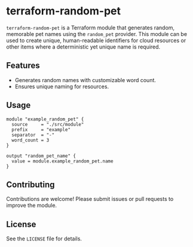 # terraform-random-pet

`terraform-random-pet` is a Terraform module that generates random, memorable pet names using the `random_pet` provider.
This module can be used to create unique, human-readable identifiers for cloud resources or other items where a
deterministic yet unique name is required.

## Features

- Generates random names with customizable word count.
- Ensures unique naming for resources.

## Usage

```hcl
module "example_random_pet" {
  source     = "./src/module"
  prefix     = "example"
  separator  = "-"
  word_count = 3
}

output "random_pet_name" {
  value = module.example_random_pet.name
}
```

## Contributing

Contributions are welcome! Please submit issues or pull requests to improve the module.

## License

See the `LICENSE` file for details.
